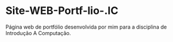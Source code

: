 # Site-WEB-Portf-lio-.IC
Página web de portfólio desenvolvida por mim para a disciplina de Introdução A Computação.
